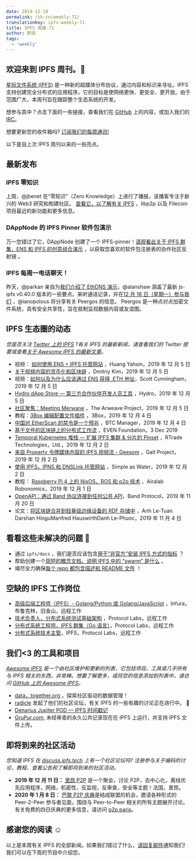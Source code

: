 ```yaml
---
date: 2019-12-10
permalink: /zh-cn/weekly-71/
translationKey: ipfs-weekly-71
title: IPFS 周报-71
author: 默奕
tags:
  - 'weekly'
---
```


## 欢迎来到 IPFS 周刊。👋

[星际文件系统 (IPFS)](https://ipfs.tech/) 是一种新的超媒体分布协议，通过内容和标识来寻址。IPFS 支持创建完全分布式的应用程序。它的目标是使网络更快、更安全、更开放。由于范围广大，本周刊旨在跟踪整个生态系统的开发。

想参与其中？点击下面的一些链接，查看我们在 [GitHub](https://github.com/ipfs) 上的内容，或加入我们的 [IRC](https://riot.im/app/#/room/#ipfs:matrix.org)。

想要更新您的收件箱吗? [订阅我们的每周通讯!](http://eepurl.com/gL2Pi5)

以下是自上次 IPFS 周刊以来的一些亮点。

## 最新发布

### IPFS 零知识

上周，@jbenet 在“零知识”（Zero Knowledge）上进行了播报，该播客专注于新兴的 Web3 研究和构建社区。
[查看它，以了解有关 IPFS](https://www.zeroknowledge.fm/106)
，libp2p 以及 Filecoin 项目最近的新功能和更多信息。

### DAppNode 的 IPFS Pinner 软件包演示

万一您错过了它，DAppNode 创建了一个 IPFS-pinner！[请观看此关于 IPFS 群集，ENS 和 IPFS 的创意组合演示](https://www.youtube.com/watch?time_continue=1&v=I2MuNFlVnHo&feature=emb_logo)
，以获取您喜欢的软件包注册表的协作社区反射镜 。

### IPFS 每周一电话聊天！

昨天，@parkan 亲自为[我们介绍了 EthDNS 演示](https://www.youtube.com/watch?v=8S4BJKtu6rk)，@alanshaw 涵盖了最新 js-ipfs v0.40.0 版本的一些要点。来听通话记录，并在[12 月 16 日（星期一）参与我们](https://github.com/ipfs/team-mgmt#-ipfs-weekly-call--formerly-known-as-ipfs-all-hands-call) ，@ianopolous 将分享有关 Peergos 的信息。
Peergos 是一种点对点加密文件系统，具有安全共享性，旨在抵制监视数据内容或友谊图。

## IPFS 生态圈的动态

_您是否关注 [Twitter 上的 IPFS](https://twitter.com/IPFSbot) ?有关 IPFS 的最新新闻，请查看我们的 Twitter 提要或查看[关于 Awesome IPFS 的最新文章](https://awesome.ipfs.tech/articles/)。_

- 视频： [如何使用 ENS + IPFS 托管网站](https://www.youtube.com/watch?v=oA4oOY5zgU0&feature=emb_logo) ，Huang Yahsin，2019 年 12 月 5 日
- [关于视频内容的货币化和区块链](https://medium.com/altcoin-magazine/on-video-content-monetization-and-blockchain-eff693c72269) ，Dmitriy Kim，2019 年 12 月 5 日
- 视频：[如何以及为什么应该通过 ENS 获得 .ETH 地址](https://www.narrative.org/post/how-and-why-you-should-get-an-eth-address-with-ens)，Scott Cunningham，2019 年 12 月 5 日
- [Hydro dApp Store — 第三方合作伙伴开发人员工具](https://medium.com/project-hydro/hydro-dapp-store-3rd-party-partner-developer-tools-aa80e8fb467) ，Hydro，2019 年 12 月 5 日
- [社区聚焦：Meeting Merwane](https://medium.com/@arweave/community-spotlight-meeting-merwane-11a3c972e126) ，The Arweave Project，2019 年 12 月 5 日
- 教程：[3Box 编辑配置文件插件](https://medium.com/3box/3box-edit-profile-plugin-8502509a4ff4) ，3Box，2019 年 12 月 4 日
- [中国对 EtherScan 的禁令是一个预兆](https://btcmanager.com/china-ban-etherscan/?q=/china-ban-etherscan/&q=/china-ban-etherscan/) ，BTC Manager，2019 年 12 月 4 日
- [基于文件的区块链上的分布式工作流](https://medium.com/coinmonks/distributed-workflow-on-file-based-blockchain-cbc485cae9f5) ，EVEN Foundation，3 Dec 2019
- [Temporal Kubernetes 堆栈 — 扩展 IPFS 集群 & 分片的 Pinset](https://medium.com/temporal-cloud/temporal-kubernetes-stack-scaling-ipfs-clusters-sharding-the-pinset-15e614ba3003) ，RTrade Technologies，Ltd.，2019 年 12 月 2 日
- [来自 Property 令牌媒体内容的 IPFS 视频流 - Geesom](https://www.youtube.com/watch?v=qF4bk4EvxSw&feature=youtu.be) ，Galt Project，2019 年 12 月 2 日
- [使用 IPFS，IPNS 和 DNSLink 托管网站](https://simpleaswater.com/hosting-website-using-ipfs/) ，Simple as Water，2019 年 12 月 2 日
- 教程： [Raspberry Pi 4 上的 NixOS，ROS 和 p2p 技术](https://www.youtube.com/watch?v=M7XSp-ubCy0&feature=emb_logo) ，Airalab Robonomics，2019 年 12 月 1 日
- [OpenAPI：通过 Band 协议连接到任何公共 API](https://medium.com/bandprotocol/openapi-connect-to-any-public-api-with-band-protocol-5904ed0825c9)，Band Protocol，2019 年 11 月 20 日
- 论文：[将区块链合并到轻量级边缘设备的 RDF 存储中](https://link.springer.com/chapter/10.1007%2F978-3-030-33220-4_27) ，Anh Le-Tuan Darshan HinguManfred HauswirthDanh Le-Phuoc，2019 年 11 月 4 日

## 看看这些未解决的问题 👀

- 通过 <code>ipfs/docs</code> ，我们是否应该包含[用于“非官方”安装 IPFS 方式的指标](https://github.com/ipfs/docs/issues/249) ？
- 帮助创建一个[简短的概念文档，说明 IPFS 中的 “swarm” 是什么](https://github.com/ipfs/docs/issues/112) 。
- 竭尽全力确保[每个 repo 都包含描述和 README 文件](https://github.com/ipfs/docs/issues/55) ！

## 空缺的 IPFS 工作岗位

- [高级后端工程师（IPFS）- Golang/Python 或 Golang/JavaScript](https://consensys.net/open-roles/1965747/) ，Infura，布鲁克林，旧金山，远程工作
- [技术负责人，分布式系统测试基础架构](https://jobs.lever.co/protocol/1ef5b878-573d-44fc-9fe6-c3745597c1fd) ，Protocol Labs，远程工作
- [分布式系统工程师，IPFS 群集（Go 语言）](https://jobs.lever.co/protocol/29207ca7-76a4-470f-b94a-e24244f9adc1)，Protocol Labs，远程工作
- [分布式系统技术主管](https://jobs.lever.co/protocol/9283f9b0-de64-4e1f-a221-5d02b0202198)，IPFS，Protocol Labs，远程工作

## 我们<3 的工具和项目

_[Awesome IPFS](https://awesome.ipfs.tech/) 是一个由社区维护和更新的列表，它包括项目、工具或几乎所有与 IPFS 相关的东西，非常棒。想要了解更多，或将您的信息添加到列表中，请访问 [GitHub 上的 Awesome IPFS](https://github.com/ipfs/awesome-ipfs)。_

- [data，together.org](https://datatogether.org/) 。探索社区驱动的数据管理！
- [radicle](https://radicle.community/) 发起了他们的社区论坛，有关 IPFS 的一些有趣的讨论正在进行中。 👀
- [Denarius Jupiter POD — IPFS 时间戳记](https://medium.com/@carsenk/denarius-jupiter-pod-ipfs-timestamping-ae457e7fcd9d)
- [GruPur.com](https://grupur.com/feed.html), 未经审查的永久公共记录现在在 IPFS 上运行，并支持 IPFS 文件上传。

## 即将到来的社区活动

_您知道 IPFS 在 [discuss.ipfs.tech](https://discuss.ipfs.tech/) 上有一个社区论坛吗? 注册参与关于编码的讨论、教程、查看公告和了解即将到来的社区活动。_

- **2019 年 12 月 11 日：** [里昂 P2P](https://www.meetup.com/France-P2P/events/266104402/) 是一个聚会，讨论 P2P，去中心化，离线优先应用程序，网络，机密性，反监视，反审查，安全等主题！法国，里昂。
- **2020 年 1 月 8 日：** [巴黎 P2P 庆典](https://p2p.paris/en/event/festival-0/)是结成联盟的机会，邀请各种形式的 Peer-2-Peer 参与者见面，围绕与 Peer-to-Peer 相关的所有主题展开讨论。有关免费的四日庆典的更多信息，请访问 [p2p.paris](https://p2p.paris/en/event/festival-0/)。

## 感谢您的阅读 ☺️

以上是本周有关 IPFS 的全部新闻。如果我们错过了什么，[请回复邮件](mailto:newsletter@ipfs.io)通知我们! 我们可以在下周的节目中介绍您。
